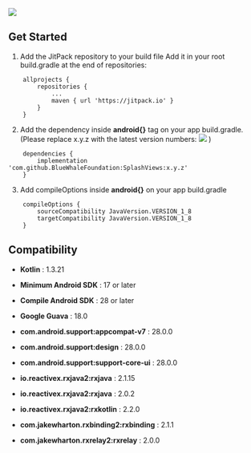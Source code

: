[![](https://jitpack.io/v/BlueWhaleFoundation/SplashViews.svg)](https://jitpack.io/#BlueWhaleFoundation/SplashViews)

Get Started
---

1. Add the JitPack repository to your build file
    Add it in your root build.gradle at the end of repositories:
```
    allprojects {
        repositories {
            ...
            maven { url 'https://jitpack.io' }
        }
    }
```
2. Add the dependency inside **android{}** tag on your app build.gradle. (Please replace x.y.z with the latest version numbers: [![](https://jitpack.io/v/BlueWhaleFoundation/SplashViews.svg)](https://jitpack.io/#BlueWhaleFoundation/SplashViews) )
```
    dependencies {
        implementation 'com.github.BlueWhaleFoundation:SplashViews:x.y.z'
    }
```
3. Add compileOptions inside **android{}** on your app build.gradle
```
    compileOptions {
        sourceCompatibility JavaVersion.VERSION_1_8
        targetCompatibility JavaVersion.VERSION_1_8
    }	
```
Compatibility
---

 * **Kotlin** : 1.3.21
 * **Minimum Android SDK** : 17 or later
 * **Compile Android SDK** : 28 or later
 
 
 * **Google Guava** : 18.0
 * **com.android.support:appcompat-v7** : 28.0.0
 * **com.android.support:design** : 28.0.0
 * **com.android.support:support-core-ui** : 28.0.0
 * **io.reactivex.rxjava2:rxjava** : 2.1.15
 * **io.reactivex.rxjava2:rxjava** : 2.0.2
 * **io.reactivex.rxjava2:rxkotlin** : 2.2.0
 
 * **com.jakewharton.rxbinding2:rxbinding** : 2.1.1
 * **com.jakewharton.rxrelay2:rxrelay** : 2.0.0
 
 
	